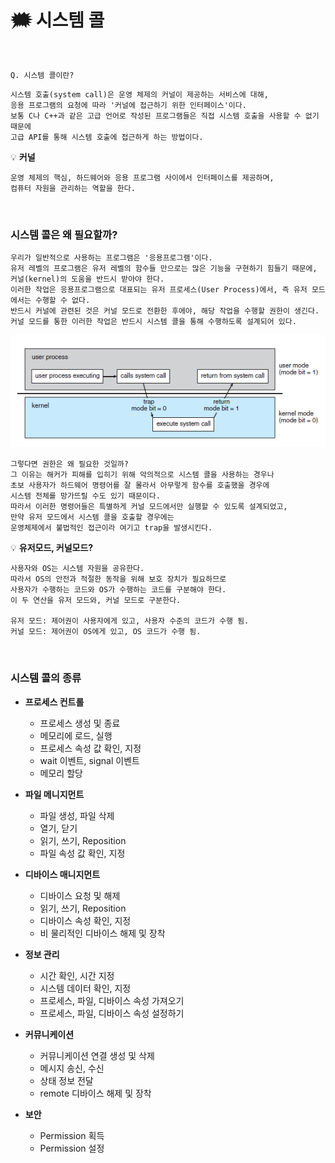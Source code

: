 # 🗯️ 시스템 콜

<br>

`Q. 시스템 콜이란?`

```
시스템 호출(system call)은 운영 체제의 커널이 제공하는 서비스에 대해,
응용 프로그램의 요청에 따라 '커널에 접근하기 위한 인터페이스'이다.
보통 C나 C++과 같은 고급 언어로 작성된 프로그램들은 직접 시스템 호출을 사용할 수 없기 때문에
고급 API를 통해 시스템 호출에 접근하게 하는 방법이다.
```

:bulb: **커널**
```
운영 체제의 핵심, 하드웨어와 응용 프로그램 사이에서 인터페이스를 제공하며,  
컴퓨터 자원을 관리하는 역할을 한다.
```

<br>

### 시스템 콜은 왜 필요할까?

```
우리가 일반적으로 사용하는 프로그램은 '응용프로그램'이다.
유저 레벨의 프로그램은 유저 레벨의 함수들 만으로는 많은 기능을 구현하기 힘들기 때문에,
커널(kernel)의 도움을 반드시 받아야 한다.
이러한 작업은 응용프로그램으로 대표되는 유저 프로세스(User Process)에서, 즉 유저 모드에서는 수행할 수 없다.
반드시 커널에 관련된 것은 커널 모드로 전환한 후에야, 해당 작업을 수행할 권한이 생긴다.
커널 모드를 통한 이러한 작업은 반드시 시스템 콜을 통해 수행하도록 설계되어 있다. 
```

![이미지1](./assets/system_call_1.png)

```
그렇다면 권한은 왜 필요한 것일까?
그 이유는 해커가 피해를 입히기 위해 악의적으로 시스템 콜을 사용하는 경우나
초보 사용자가 하드웨어 명령어를 잘 몰라서 아무렇게 함수를 호출했을 경우에
시스템 전체를 망가뜨릴 수도 있기 때문이다.
따라서 이러한 명령어들은 특별하게 커널 모드에서만 실행할 수 있도록 설계되었고,
만약 유저 모드에서 시스템 콜을 호출할 경우에는
운영체제에서 불법적인 접근이라 여기고 trap을 발생시킨다.
```

:bulb: **유저모드, 커널모드?**

```
사용자와 OS는 시스템 자원을 공유한다.
따라서 OS의 안전과 적절한 동작을 위해 보호 장치가 필요하므로
사용자가 수행하는 코드와 OS가 수행하는 코드를 구분해야 한다.
이 두 연산을 유저 모드와, 커널 모드로 구분한다.

유저 모드: 제어권이 사용자에게 있고, 사용자 수준의 코드가 수행 됨.
커널 모드: 제어권이 OS에게 있고, OS 코드가 수행 됨.
```

<br>

### 시스템 콜의 종류

-  **프로세스 컨트롤**
    - 프로세스 생성 및 종료
    - 메모리에 로드, 실행
    - 프로세스 속성 값 확인, 지정
    - wait 이벤트, signal 이벤트
    - 메모리 할당

- **파일 메니지먼트**
    - 파일 생성, 파일 삭제
    - 열기, 닫기
    - 읽기, 쓰기, Reposition
    - 파일 속성 값 확인, 지정

- **디바이스 매니지먼트**
    - 디바이스 요청 및 해제
    - 읽기, 쓰기, Reposition
    - 디바이스 속성 확인, 지정
    - 비 물리적인 디바이스 해제 및 장착

- **정보 관리**
    - 시간 확인, 시간 지정
    - 시스템 데이터 확인, 지정
    - 프로세스, 파일, 디바이스 속성 가져오기
    - 프로세스, 파일, 디바이스 속성 설정하기

- **커뮤니케이션**
    - 커뮤니케이션 연결 생성 및 삭제
    - 메시지 송신, 수신
    - 상태 정보 전달
    - remote 디바이스 해제 및 장착

- **보안**
    - Permission 획득
    - Permission 설정
